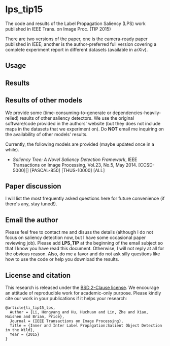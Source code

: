 # lps_tip15
The code and results of the Label Propagation Saliency (LPS) work published in IEEE Trans. on Image Proc. (TIP 2015)

There are two versions of the paper, one is the camera-ready paper published in IEEE; another is the author-preferred full version covering a complete experiment report in different datasets (available in arXiv).

## Usage

## Results

## Results of other models
We provide some (time-consuming-to-generate or dependencies-heavily-relied) results of other saliency detectors. We use the original software/code provided in the authors' website (but they does not include maps in the datasets that we experiment on). Do **NOT** email me inquiring on the availability of other models' results.

Currently, the following models are provided (maybe updated once in a while).
* *Saliency Tree: A Novel Saliency Detection Framework*, IEEE Transactions on Image Processing, Vol.23, No.5, May 2014. [CCSD-5000][] [PASCAL-850] [THUS-10000] [ALL]



## Paper discussion
I will list the most frequently asked questions here for future convenience (if there's any, stay tuned!). 

## Email the author
Please feel free to contact me and disuss the details (although I do not focus on saliency detection now, but I have some occasional paper reviewing job). Please add **LPS_TIP** at the beginning of the email subject so that I know you have read this document. Otherwise, I will not reply at all for the obvious reason. Also, do me a favor and do not ask silly questions like how to use the code or help you download the results.

## License and citation
This research is released under the [BSD 2-Clause license](https://github.com/BVLC/caffe/blob/master/LICENSE). We encourage an attitude of reproducible work for academic-only purpose. Please kindly cite our work in your publications if it helps your research:

    @article{li_tip15_lps,
      Author = {Li, Hongyang and Hu, Huchuan and Lin, Zhe and Xiao, Huishen and Brian, Price},
      Journal = {IEEE Transactions on Image Processing},
      Title = {Inner and Inter Label Propagation:Salient Object Detection in the Wild},
      Year = {2015}
    }
